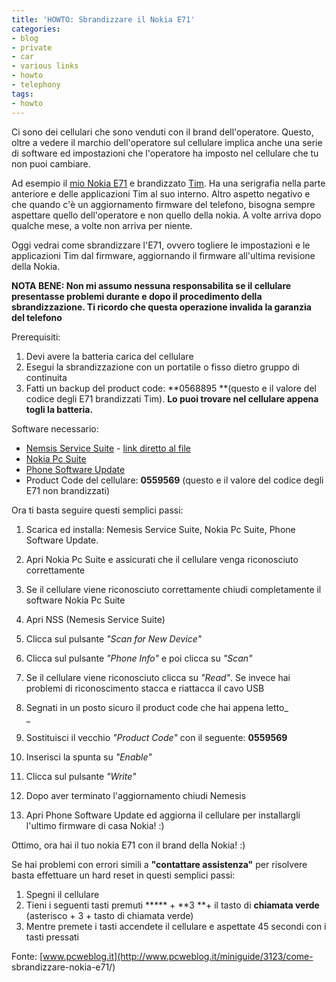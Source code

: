 ```yaml
---
title: 'HOWTO: Sbrandizzare il Nokia E71'
categories:
- blog
- private
- car
- various links
- howto
- telephony
tags:
- howto
---
```

Ci sono dei cellulari che sono venduti con il brand dell'operatore. Questo,
oltre a vedere il marchio dell'operatore sul cellulare implica anche una serie
di software ed impostazioni che l'operatore ha imposto nel cellulare che tu
non puoi cambiare.

Ad esempio il [mio Nokia E71]({{site.url}}/2008/12/14/e71/) e
brandizzato [Tim](http://www.tim.it). Ha una serigrafia nella parte anteriore
e delle applicazioni Tim al suo interno. Altro aspetto negativo e che quando
c'è un aggiornamento firmware del telefono, bisogna sempre aspettare quello
dell'operatore e non quello della nokia. A volte arriva dopo qualche mese, a
volte non arriva per niente.

Oggi vedrai come sbrandizzare l'E71, ovvero togliere le impostazioni e le
applicazioni Tim dal firmware, aggiornando il firmware all'ultima revisione
della Nokia.

**NOTA BENE: Non mi assumo nessuna responsabilita se il cellulare presentasse problemi durante e dopo il procedimento della sbrandizzazione. Ti ricordo che questa operazione invalida la garanzia del telefono**

Prerequisiti:

  1. Devi avere la batteria carica del cellulare
  2. Esegui la sbrandizzazione con un portatile o fisso dietro gruppo di continuita
  3. Fatti un backup del product code: **0568895 **(questo e il valore del codice degli E71 brandizzati Tim). **Lo puoi trovare nel cellulare appena togli la batteria.**
  

  
Software necessario:

  * [Nemsis Service Suite](http://www.b-phreaks.co.uk/index.php?main_page=page_2) \- [link diretto al file](http://www.b-phreaks.co.uk/files/NSS/NSS103815.zip)
  * [Nokia Pc Suite](http://www.nokia.it/supporto-e-software/software/nokia-pc-suite)
  * [Phone Software Update](http://www.nokia.it/supporto-e-software/software/aggiornamento-software)
  * Product Code del cellulare: **0559569** (questo e il valore del codice degli E71 non brandizzati)
  

  
Ora ti basta seguire questi semplici passi:

  1. Scarica ed installa: Nemesis Service Suite, Nokia Pc Suite, Phone Software Update.
  2. Apri Nokia Pc Suite e assicurati che il cellulare venga riconosciuto correttamente
  3. Se il cellulare viene riconosciuto correttamente chiudi completamente il software Nokia Pc Suite
  4. Apri NSS (Nemesis Service Suite)
  5. Clicca sul pulsante _"Scan for New Device"_
  6. Clicca sul pulsante _"Phone Info"_ e poi clicca su _"Scan"_
  7. Se il cellulare viene riconosciuto clicca su _"Read"_. Se invece hai problemi di riconoscimento stacca e riattacca il cavo USB
  8. Segnati in un posto sicuro il product code che hai appena letto_  
_

  9. Sostituisci il vecchio _"Product Code"_ con il seguente: **0559569**
  10. Inserisci la spunta su _"Enable"_
  11. Clicca sul pulsante _"Write"_
  12. Dopo aver terminato l'aggiornamento chiudi Nemesis
  13. Apri Phone Software Update ed aggiorna il cellulare per installargli l'ultimo firmware di casa Nokia! :)
  

  
Ottimo, ora hai il tuo nokia E71 con il brand della Nokia! :)

Se hai problemi con errori simili a **"contattare assistenza"** per risolvere
basta effettuare un hard reset in questi semplici passi:

  1. Spegni il cellulare
  2. Tieni i seguenti tasti premuti ***** \+ **3 **\+ il tasto di **chiamata verde** (asterisco + 3 + tasto di chiamata verde)
  3. Mentre premete i tasti accendete il cellulare e aspettate 45 secondi con i tasti pressati
  

  
Fonte: [www.pcweblog.it](http://www.pcweblog.it/miniguide/3123/come-
sbrandizzare-nokia-e71/)


